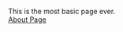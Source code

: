 This is the most basic page ever.
<br>
<a href="https://github.com/valdasSF/Randomiser/blob/master/sample/about">About Page</a>
